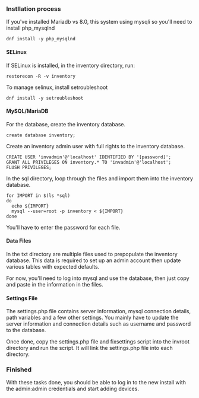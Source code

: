 ### Instllation process

If you've installed Mariadb vs 8.0, this system using mysqli so you'll need to install php_mysqlnd

    dnf install -y php_mysqlnd

#### SELinux

If SELinux is installed, in the inventory directory, run:

    restorecon -R -v inventory

To manage selinux, install setroubleshoot

    dnf install -y setroubleshoot

#### MySQL/MariaDB

For the database, create the inventory database.

    create database inventory;

Create an inventory admin user with full rights to the inventory database.

```
CREATE USER 'invadmin'@'localhost' IDENTIFIED BY '[password]';
GRANT ALL PRIVILEGES ON inventory.* TO 'invadmin'@'localhost';
FLUSH PRIVILEGES;
```

In the sql directory, loop through the files and import them into the inventory database.

```
for IMPORT in $(ls *sql)
do
  echo ${IMPORT}
  mysql --user=root -p inventory < ${IMPORT}
done
```

You'll have to enter the password for each file.

#### Data Files

In the txt directory are multiple files used to prepopulate the inventory database. This data is required to set up an admin account then update various tables with expected defaults.

For now, you'll need to log into mysql and use the database, then just copy and paste in the information in the files.

#### Settings File

The settings.php file contains server information, mysql connection details, path variables and a few other settings. You mainly have to update the server information and connection details such as username and password to the database.

Once done, copy the settings.php file and fixsettings script into the invroot directory and run the script. It will link the settings.php file into each directory.

### Finished

With these tasks done, you should be able to log in to the new install with the admin:admin credentials and start adding devices.



